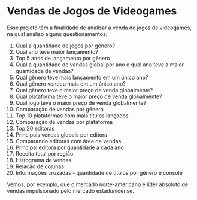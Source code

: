 # Vendas de Jogos de Videogames

Esse projeto têm a finalidade de analisar a venda de jogos de videogames, na qual analiso alguns questionamentos:

1. Qual a quantidade de jogos por gênero?
2. Qual ano teve maior lançamento?
3. Top 5 anos de lançamento por gênero
4. Qual a quantidade de vendas global por ano e qual ano teve a maior quantidade de vendas?
5. Qual gênero teve mais lançamento em um único ano?
6. Qual gênero vendeu mais em um único ano?
7. Qual gênero teve o maior preço de venda globalmente?
8. Qual plataforma teve o maior preço de venda globalmente?
9. Qual jogo teve o maior preço de venda globalmente?
10. Comparação de vendas por gênero
11. Top 10 plataformas com mais títulos lançados
12. Comparação de vendas por plataforma
13. Top 20 editoras
14. Principais vendas globais por editora
15. Comparando editoras com área de vendas
16. Principal editora por quantidade a cada ano
17. Receita total por região
18. Histograma de vendas
19. Relação de colunas
20.  Informações cruzadas - quantidade de títulos por gênero e console

Vemos, por exemplo, que o mercado norte-americano é líder absoluto de vendas impulsionado pelo mercado estadunidense. 
